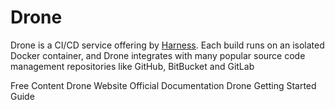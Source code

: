 # Drone

Drone is a CI/CD service offering by [Harness](https://harness.io/). Each build runs on an isolated Docker container, and Drone integrates with many popular source code management repositories like GitHub, BitBucket and GitLab

<ResourceGroupTitle>Free Content</ResourceGroupTitle>
<BadgeLink badgeText='Official Website' colorScheme='blue' href='https://www.drone.io/'>Drone Website</BadgeLink>
<BadgeLink badgeText='Official Documentation' colorScheme='blue' href='https://docs.drone.io/'>Official Documentation</BadgeLink>
<BadgeLink badgeText='Getting Started Guide' colorScheme='blue' href='https://docs.drone.io/server/overview/'>Drone Getting Started Guide</BadgeLink>
